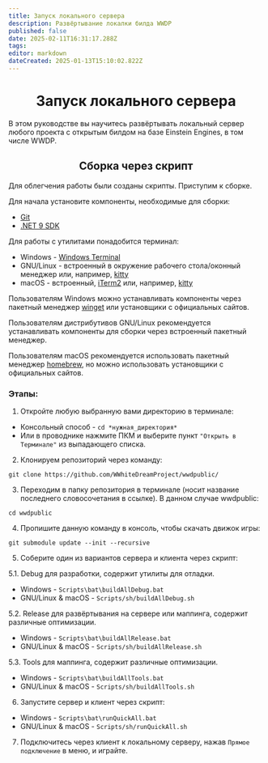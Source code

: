 ```yaml
---
title: Запуск локального сервера
description: Развёртывание локалки билда WWDP
published: false
date: 2025-02-11T16:31:17.288Z
tags: 
editor: markdown
dateCreated: 2025-01-13T15:10:02.822Z
---
```


<div class="term">
<div class="crt">
<h1><center>Запуск локального сервера</center></h1>
В этом руководстве вы научитесь развёртывать локальный сервер любого проекта с открытым билдом на базе Einstein Engines, в том числе WWDP.

<h2><center>Cборка через скрипт</center></h2>
Для облегчения работы были созданы скрипты. Приступим к сборке.

Для начала установите компоненты, необходимые для сборки:
- [Git](https://git-scm.com/downloads)
- [.NET 9 SDK](https://dotnet.microsoft.com/en-us/download/dotnet/9.0)

Для работы с утилитами понадобится терминал:
- Windows - [Windows Terminal](https://learn.microsoft.com/ru-ru/windows/terminal/)
- GNU/Linux - встроенный в окружение рабочего стола/оконный менеджер или, например, [kitty](https://sw.kovidgoyal.net/kitty/)
- macOS - встроенный, [iTerm2](https://iterm2.com/) или, например, [kitty](https://sw.kovidgoyal.net/kitty/)
<p>Пользователям Windows можно устанавливать компоненты через пакетный менеджер <a href="https://learn.microsoft.com/ru-ru/windows/package-manager/winget/">winget</a> или установщики с официальных сайтов.</p> 
<p>Пользователям дистрибутивов GNU/Linux рекомендуется устанавливать компоненты для сборки через встроенный пакетный менеджер.</p>
<p>Пользователям macOS рекомендуется использовать пакетный менеджер <a href="https://brew.sh/">homebrew</a>, но можно использовать установщики с официальных сайтов.</p>
<h3>Этапы:</h3>

1. Откройте любую выбранную вами директорию в терминале:
  - Консольный способ - ```cd *нужная_директория*```
- Или в проводнике нажмите ПКМ и выберите пункт ```"Открыть в Терминале"``` из выпадающего списка.

2. Клонируем репозиторий через команду:
```
git clone https://github.com/WWhiteDreamProject/wwdpublic/
```

3. Переходим в папку репозитория в терминале (носит название последнего словосочетания в ссылке). В данном случае wwdpublic:
```
cd wwdpublic
```

4. Пропишите данную команду в консоль, чтобы скачать движок игры:
```
git submodule update --init --recursive
```

5. Соберите один из вариантов сервера и клиента через скрипт:

5.1. Debug для разработки, содержит утилиты для отладки.
- Windows - ```Scripts\bat\buildAllDebug.bat```
- GNU/Linux & macOS - ```Scripts/sh/buildAllDebug.sh```

5.2. Release для развёртывания на сервере или маппинга, содержит различные оптимизации.
- Windows - ```Scripts\bat\buildAllRelease.bat```
- GNU/Linux & macOS - ```Scripts/sh/buildAllRelease.sh```

5.3. Tools для маппинга, содержит различные оптимизации.
- Windows - ```Scripts\bat\buildAllTools.bat```
- GNU/Linux & macOS - ```Scripts/sh/buildAllTools.sh```

6. Запустите сервер и клиент через скрипт:

- Windows - ```Scripts\bat\runQuickAll.bat```
- GNU/Linux & macOS - ```Scripts/sh/runQuickAll.sh```

7. Подключитесь через клиент к локальному серверу, нажав ```Прямое подключение``` в меню, и играйте.
</div>
</div>